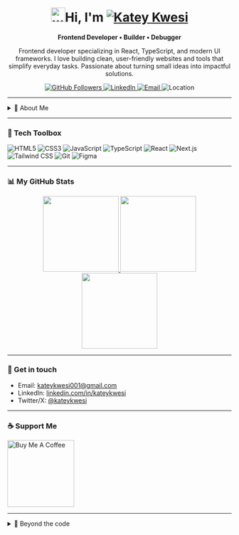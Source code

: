 <!-- ====== HEADER / BANNER ====== -->
<div align="center">
<h1 align="center">
    <img src="https://github.com/blackcater/blackcater/raw/main/images/Hi.gif" height="32" alt="wave"/>Hi, I'm 
  <a href="https://github.com/Kateykwesi" target="_blank">
    <img src="https://img.shields.io/badge/Katey%20Kwesi-ff3068?style=for-the-badge&logoColor=white&labelColor=0d1117" alt="Katey Kwesi"/>
  </a>
</h1>


  <p><strong>Frontend Developer • Builder • Debugger</strong></p>

  <p>
   Frontend developer specializing in React, TypeScript, and modern UI frameworks. I love building clean, user-friendly websites and tools that simplify everyday tasks. Passionate about turning small ideas into impactful solutions.
  </p>

  <!-- Badges (radical theme) -->
  <a href="https://github.com/Kateykwesi?tab=followers">
    <img src="https://img.shields.io/github/followers/Kateykwesi?style=social&label=Follow" alt="GitHub Followers">
  </a>
  <a href="https://www.linkedin.com/in/kateykwesi/">
    <img src="https://img.shields.io/badge/LinkedIn-ff3068?style=flat&logo=linkedin&logoColor=white&labelColor=0d1117" alt="LinkedIn">
  </a>
  <a href="mailto:kateykwesi001@gmail.com">
    <img src="https://img.shields.io/badge/Email-ff3068?style=flat&logo=gmail&logoColor=white&labelColor=0d1117" alt="Email">
  </a>
  <img src="https://img.shields.io/badge/Location-Accra%2C%20Ghana-ff3068?style=flat&labelColor=0d1117" alt="Location">
</div>

---

<details>
  <summary>🚀 About Me</summary>
  <br/>

 I chose software engineering because I believe technology should make life easier and create opportunities.
 I’m inspired by how simple tools can solve everyday problems.

  - 🎯 **Mission:** Build products that improve lives at scale with clean design and clear purpose. 
  - 💡 **I enjoy:** turning messy problems into useful, working features.
  - 🧭 **Current focus:**Frontend engineering (React + TypeScript) while sharpening my foundations. 
  - 🤝 **Open to:** internships, junior frontend roles, and meaningful open-source collaborations.
</details>

---

### 🧰 Tech Toolbox
<div align="left">
<img alt="HTML5" src="https://img.shields.io/badge/HTML5-ff3068?logo=html5&logoColor=white&labelColor=0d1117"> 
<img alt="CSS3" src="https://img.shields.io/badge/CSS3-ff3068?logo=css3&logoColor=white&labelColor=0d1117"> 
<img alt="JavaScript" src="https://img.shields.io/badge/JavaScript-ff3068?logo=javascript&logoColor=white&labelColor=0d1117">
<img alt="TypeScript" src="https://img.shields.io/badge/TypeScript-ff3068?logo=typescript&logoColor=white&labelColor=0d1117">
<img alt="React" src="https://img.shields.io/badge/React-ff3068?logo=react&logoColor=white&labelColor=0d1117">
<img alt="Next.js" src="https://img.shields.io/badge/Next.js-ff3068?logo=nextdotjs&logoColor=white&labelColor=0d1117">
<img alt="Tailwind CSS" src="https://img.shields.io/badge/Tailwind-ff3068?logo=tailwindcss&logoColor=white&labelColor=0d1117">
<img alt="Git" src="https://img.shields.io/badge/Git-ff3068?logo=git&logoColor=white&labelColor=0d1117">
<img alt="Figma" src="https://img.shields.io/badge/Figma-ff3068?logo=figma&logoColor=white&labelColor=0d1117">
</div>

---

### 📊 My GitHub Stats  

<div align="center">

<!-- Stats card -->
<a href="https://github.com/Kateykwesi">
  <img src="https://github-readme-stats.vercel.app/api?username=Kateykwesi&show_icons=true&count_private=true&title_color=ff3068&text_color=ffffff&icon_color=ff3068&bg_color=0d1117&hide_border=true" height="170" />
</a>

<!-- Streak card -->
<a href="https://github.com/Kateykwesi">
  <img src="http://github-readme-streak-stats.herokuapp.com/?user=Kateykwesi&stroke=ffffff&background=0d1117&ring=ff3068&fire=ff3068&currStreakNum=ffffff&currStreakLabel=ff3068&sideNums=ffffff&sideLabels=ffffff&dates=ffffff&hide_border=true" height="170" />
</a>

<!-- Top Languages card -->
<a href="https://github.com/Kateykwesi">
  <img src="https://github-readme-stats.vercel.app/api/top-langs/?username=Kateykwesi&langs_count=6&title_color=ff3068&text_color=ffffff&icon_color=ff3068&bg_color=0d1117&hide_border=true&layout=compact" height="170" />
</a>

</div>

---

### 📮 Get in touch 
- Email: [kateykwesi001@gmail.com](mailto:kateykwesi001@gmail.com)  
- LinkedIn: [linkedin.com/in/kateykwesi](https://www.linkedin.com/in/kateykwesi/)  
- Twitter/X: [@kateykwesi](https://x.com/kateykwesi)  

---

### ☕ Support Me  
<ul style="list-style-type: none; margin: 0; padding: 0;">
  <li style="display: inline-block; margin-right: 0.5rem;">
    <a href="https://buymeacoffee.com/kateykwesi">
      <img src="https://cdn.buymeacoffee.com/buttons/v2/default-yellow.png" width="150" alt="Buy Me A Coffee"/>
    </a>
  </li>
</ul>

---

<details>
  <summary>🌿 Beyond the code</summary>
  <ul>
    <li>📚 Currently reading: The Power of Your Subconscious Mind — Joseph Murphy</li>
    <li>🎧 Focus playlist: Lo-Fi Hip Hop & Afrobeats Mix</li>
    <li>🤸 Hobbies: Gaming • Movie  • Music</li>
  </ul>
</details>
